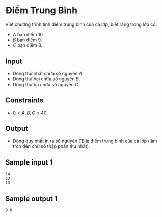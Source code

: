 # Điểm Trung Bình

Viết chương trình tính điểm trung bình của cả lớp, biết rằng trong lớp có:
- $A$ bạn điểm $10$.
- $B$ bạn điểm $9$.
- $C$ bạn điểm $8$.

## Input

- Dòng thứ nhất chứa số nguyên $A$.
- Dòng thứ hai chứa số nguyên $B$.
- Dòng thứ ba chứa số nguyên $C$.

## Constraints

- $0 < A, B, C \leq 40$.

## Output

- Dòng duy nhất in ra số nguyên $TB$ là điểm trung bình của cả lớp (làm tròn đến chữ số thập phân thứ nhất).

## Sample input 1

```
14
13
13
```

## Sample output 1

```
9.0
```